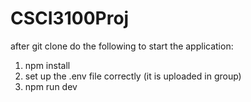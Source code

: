 # CSCI3100Proj

after git clone do the following to start the application:


1. npm install
2. set up the .env file correctly (it is uploaded in group)
3. npm run dev
